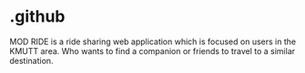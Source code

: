 # .github
MOD RIDE is a ride sharing web application which is focused on users in the KMUTT area. Who wants to find a companion or friends to travel to a similar destination.
